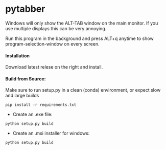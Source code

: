 # pytabber

Windows will only show the ALT-TAB window on the main monitor. If you use multiple displays this can be very annoying.

Run this program in the background and press ALT+q anytime to show program-selection-window on every screen.

#### Installation

Download latest relese on the right and install.

#### Build from Source:

Make sure to run setup.py in a clean (conda) environment, or expect slow and large builds

```
pip install -r requirements.txt
```

- Create an .exe file:
```
python setup.py build
```

- Create an .msi installer for windows:
```
python setup.py build
```
